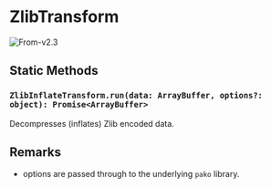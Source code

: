 # ZlibTransform

<p class="badges">
  <img src="https://img.shields.io/badge/From-v2.3-blue.svg?style=flat-square" alt="From-v2.3" />
</p>

## Static Methods

### `ZlibInflateTransform.run(data: ArrayBuffer, options?: object): Promise<ArrayBuffer>`

Decompresses (inflates) Zlib encoded data.

## Remarks

- options are passed through to the underlying `pako` library.
